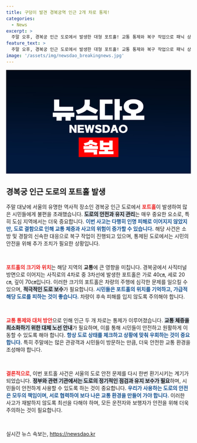 ```yaml
---
title: 구덩이 발견 경복궁역 인근 2개 차로 통제!
categories:
  - News
excerpt: >
  주말 오후, 경복궁 인근 도로에서 발생한 대형 포트홀! 교통 통제와 복구 작업으로 패닉 상태에 빠진 도로, 하지만 인명 피해는 없는 상황. 클릭하면 더 많은 정보가 기다립니다!
feature_text: >
  주말 오후, 경복궁 인근 도로에서 발생한 대형 포트홀! 교통 통제와 복구 작업으로 패닉 상태에 빠진 도로, 하지만 인명 피해는 없는 상황. 클릭하면 더 많은 정보가 기다립니다!
image: '/assets/img/newsdao_breakingnews.jpg'
---
```


<p><img src="/assets/img/newsdao_breakingnews.jpg" alt="implanttips 속보" /></p>

<h2 data-ke-size="size26">경복궁 인근 도로의 포트홀 발생</h2>

<p data-ke-size="size16">주말 대낮에 서울의 유명한 역사적 장소인 경복궁 인근 도로에서 <b><span style="color: #ee2323;">포트홀</span></b>이 발생하여 많은 시민들에게 불편을 초래했습니다. <b><span style="background-color: #21538527;">도로의 안전과 유지 관리</span></b>는 매우 중요한 요소로, 특히 도심 지역에서는 더욱 중요합니다. <b><span style="color: #1a5490;">이번 사고는 다행히 인명 피해로 이어지지 않았지만, 도로 결함으로 인해 교통 체증과 사고의 위험이 증가할 수 있습니다.</span></b> 해당 사건은 소방 및 경찰의 신속한 대응으로 복구 작업이 진행되고 있으며, 통제된 도로에서는 시민의 안전을 위해 추가 조치가 필요한 상황입니다.</p>

<p data-ke-size="size16">&nbsp;</p>

<p><b><span style="color: #ee2323;">포트홀의 크기와 위치</span></b>는 해당 지역의 <b>교통</b>에 큰 영향을 미칩니다. 경복궁에서 사직터널 방면으로 이어지는 사직로의 4차로 중 3차선에 발생한 포트홀은 가로 40㎝, 세로 20㎝, 깊이 70㎝입니다. 이러한 크기의 포트홀은 차량의 주행에 심각한 문제를 일으킬 수 있으며, <b><span style="background-color: #21538527;">적극적인 도로 보수</span></b>가 필요합니다. <b><span style="color: #1a5490;">시민들은 포트홀의 위치를 기억하고, 가급적 해당 도로를 피하는 것이 좋습니다.</span></b> 차량이 후속 피해를 입지 않도록 주의해야 합니다.</p></p>

<p data-ke-size="size16">&nbsp;</p>

<p><b><span style="color: #ee2323;">교통 통제와 대처 방안</span></b>으로 인해 인근 두 개 차로는 통제가 이루어졌습니다. <b><span style="background-color: #21538527;">교통 체증을 최소화하기 위한 대체 노선 안내</span></b>가 필요하며, 이를 통해 시민들이 안전하고 원활하게 이동할 수 있도록 해야 합니다. <b><span style="color: #1a5490;">항상 도로 상태를 체크하고 상황에 맞춰 우회하는 것이 중요합니다.</span></b> 특히 주말에는 많은 관광객과 시민들이 방문하는 만큼, 더욱 안전한 교통 환경을 조성해야 합니다.</p></p>

<p data-ke-size="size16">&nbsp;</p>

<p><b><span style="color: #ee2323;">결론적으로</span></b>, 이번 포트홀 사건은 서울의 도로 안전 문제를 다시 한번 환기시키는 계기가 되었습니다. <b><span style="background-color: #21538527;">정부와 관련 기관에서는 도로의 정기적인 점검과 유지 보수가 필요</span></b>하며, 시민들이 안전하게 사용할 수 있도록 하는 것이 중요합니다. <b><span style="color: #1a5490;">우리가 사용하는 도로의 안전은 모두의 책임이며, 서로 협력하여 보다 나은 교통 환경을 만들어 가야 합니다.</span></b> 이러한 사고가 재발하지 않도록 최선을 다해야 하며, 모든 운전자와 보행자가 안전을 위해 더욱 주의하는 것이 필요합니다.</p></p>

<p data-ke-size="size16">&nbsp;</p>
실시간 뉴스 속보는, <a href="https://newsdao.kr" rel="dofollow">https://newsdao.kr</a>


